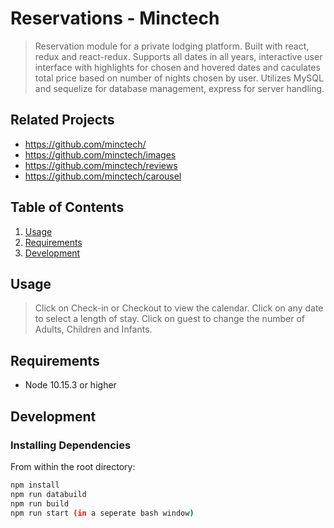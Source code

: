 # Reservations - Minctech

> Reservation module for a private lodging platform. Built with react, redux and react-redux. Supports all dates in all years, interactive user interface with highlights for chosen and hovered dates and caculates total price based on number of nights chosen by user.
> Utilizes MySQL and sequelize for database management, express for server handling.

## Related Projects

  - https://github.com/minctech/
  - https://github.com/minctech/images
  - https://github.com/minctech/reviews
  - https://github.com/minctech/carousel

## Table of Contents

1. [Usage](#Usage)
2. [Requirements](#requirements)
3. [Development](#development)

## Usage

> Click on Check-in or Checkout to view the calendar. Click on any date to select a length of stay.
> Click on guest to change the number of Adults, Children and Infants.

## Requirements

- Node 10.15.3 or higher

## Development

### Installing Dependencies

From within the root directory:

```sh
npm install
npm run databuild
npm run build
npm run start (in a seperate bash window)
```


